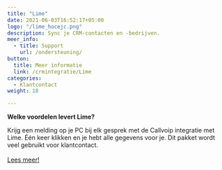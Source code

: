 ```yaml
---
title: "Lime"
date: 2021-06-03T16:52:17+05:00
logo: "/lime_hocejc.png"
description: Sync je CRM-contacten en -bedrijven.
meer_info:
  - title: Support
    url: /ondersteuning/
button:
  title: Meer informatie
  link: /crmintegratie/Lime
categories:
  - Klantcontact
weight: 18

---
```


**Welke voordelen levert Lime?**

Krijg een melding op je PC bij elk gesprek met de Callvoip integratie met Lime. Één keer klikken en je hebt alle gegevens voor je. Dit pakket wordt veel gebruikt voor klantcontact.<br><br><a href="/crmintegratie/Lime/" class="button">Lees meer!</a>
